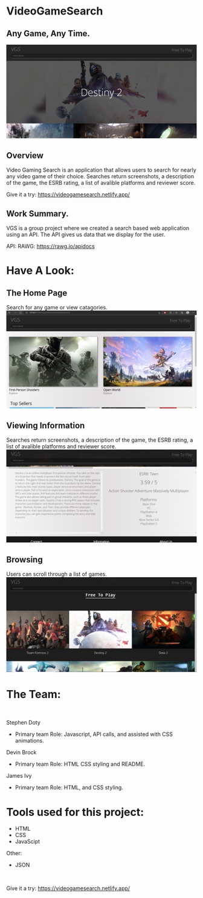 # VideoGameSearch
## Any Game, Any Time.

![Alt text](images/Game_Page_Screen_Shot_1.png)
 <br/>

## Overview
Video Gaming Search is an application that allows users to search for nearly any video game of their choice. Searches return screenshots, a description of the game, the ESRB rating, a list of avalible platforms and reviewer score.

Give it a try: https://videogamesearch.netlify.app/

## Work Summary.
VGS is a group project where we created a search based web application using an API. The API gives us data that we display for the user. 

API: RAWG: https://rawg.io/apidocs

# Have A Look:
 ## The Home Page
 Search for any game or view catagories.
 <br/>
 ![Alt text](images/Homepage_Screen_shot_1.png)
<br/>

## Viewing Information
Searches return screenshots, a description of the game, the ESRB rating, a list of avalible platforms and reviewer score.
<br/>
![Alt text](images/Game_Page_Screen_Shot_2.png)
<br>

## Browsing
Users can scroll through a list of games.
<br/>
![Alt text](images/Free_To_Play_Screen_Shot_2.png)
<br/>

# The Team:
<br>

Stephen Doty

- Primary team Role: Javascript, API calls, and assisted with CSS animations. 

Devin Brock

- Primary team Role: HTML CSS styling and README.


James Ivy

- Primary team Role: HTML, and CSS styling. 


# Tools used for this project:

- HTML
- CSS
- JavaScipt

Other:
- JSON

<br>


Give it a try: https://videogamesearch.netlify.app/
